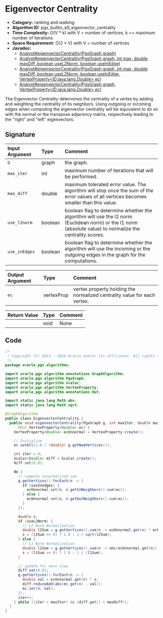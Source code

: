 # Eigenvector Centrality

- **Category:** ranking and walking
- **Algorithm ID:** pgx_builtin_k6_eigenvector_centrality
- **Time Complexity:** O(V * k) with V = number of vertices, k <= maximum number of iterations
- **Space Requirement:** O(2 * V) with V = number of vertices
- **Javadoc:**
  - [Analyst#eigenvectorCentrality(PgxGraph graph)](https://docs.oracle.com/en/database/oracle/property-graph/24.3/spgjv/oracle/pgx/api/Analyst.html#eigenvectorCentrality_oracle_pgx_api_PgxGraph_)
  - [Analyst#eigenvectorCentrality(PgxGraph graph, int max, double maxDiff, boolean useL2Norm, boolean useInEdge)](https://docs.oracle.com/en/database/oracle/property-graph/24.3/spgjv/oracle/pgx/api/Analyst.html#eigenvectorCentrality_oracle_pgx_api_PgxGraph_int_double_boolean_boolean_)
  - [Analyst#eigenvectorCentrality(PgxGraph graph, int max, double maxDiff, boolean useL2Norm, boolean useInEdge, VertexProperty<ID,java.lang.Double> ec)](https://docs.oracle.com/en/database/oracle/property-graph/24.3/spgjv/oracle/pgx/api/Analyst.html#eigenvectorCentrality_oracle_pgx_api_PgxGraph_int_double_boolean_boolean_oracle_pgx_api_VertexProperty_)
  - [Analyst#eigenvectorCentrality(PgxGraph graph, VertexProperty<ID,java.lang.Double> ec)](https://docs.oracle.com/en/database/oracle/property-graph/24.3/spgjv/oracle/pgx/api/Analyst.html#eigenvectorCentrality_oracle_pgx_api_PgxGraph_oracle_pgx_api_VertexProperty_)

The Eigenvector Centrality determines the centrality of a vertex by adding and weighting the centrality of its neighbors. Using outgoing or incoming edges when computing the eigenvector centrality will be equivalent to do so with the normal or the transpose adjacency matrix, respectively leading to the "right" and "left" eigenvectors.

## Signature

| Input Argument | Type | Comment |
| :--- | :--- | :--- |
| `G` | graph | the graph. |
| `max_iter` | int | maximum number of iterations that will be performed. |
| `max_diff` | double | maximum tolerated error value. The algorithm will stop once the sum of the error values of all vertices becomes smaller than this value. |
| `use_l2norm` | boolean | boolean flag to determine whether the algorithm will use the l2 norm (Euclidean norm) or the l1 norm (absolute value) to normalize the centrality scores. |
| `use_inEdges` | boolean | boolean flag to determine whether the algorithm will use the incoming or the outgoing edges in the graph for the computations. |

| Output Argument | Type | Comment |
| :--- | :--- | :--- |
| `ec` | vertexProp<double> | vertex property holding the normalized centrality value for each vertex. |

| Return Value | Type | Comment |
| :--- | :--- | :--- |
| | void | None |

## Code

```java
/*
 * Copyright (C) 2013 - 2024 Oracle and/or its affiliates. All rights reserved.
 */
package oracle.pgx.algorithms;

import oracle.pgx.algorithm.annotations.GraphAlgorithm;
import oracle.pgx.algorithm.PgxGraph;
import oracle.pgx.algorithm.Scalar;
import oracle.pgx.algorithm.VertexProperty;
import oracle.pgx.algorithm.annotations.Out;

import static java.lang.Math.abs;
import static java.lang.Math.sqrt;

@GraphAlgorithm
public class EigenvectorCentrality {
  public void eigenvectorCentrality(PgxGraph g, int maxIter, double maxDiff, boolean useL2Norm, boolean useInedges,
      @Out VertexProperty<Double> ec) {
    VertexProperty<Double> ecUnnormal = VertexProperty.create();

    // Initialize
    ec.setAll(1.0 / (double) g.getNumVertices());

    int iter = 0;
    Scalar<Double> diff = Scalar.create();
    diff.set(0.0);

    do {
      // compute unnormalized sum
      g.getVertices().forEach(n -> {
        if (useInedges) {
          ecUnnormal.set(n, n.getInNeighbors().sum(ec));
        } else {
          ecUnnormal.set(n, n.getOutNeighbors().sum(ec));
        }
      });

      double s;
      if (useL2Norm) {
        // L2 Norm Normalization
        double l2Sum = g.getVertices().sum(n -> ecUnnormal.get(n) * ecUnnormal.get(n));
        s = (l2Sum == 0) ? 1.0 : 1 / sqrt(l2Sum);
      } else {
        // L1 Norm Normalization
        double l1Sum = g.getVertices().sum(n -> abs(ecUnnormal.get(n)));
        s = (l1Sum == 0) ? 1.0 : 1 / (l1Sum);
      }

      // update for next step
      diff.set(0.0);
      g.getVertices().forEach(n -> {
        double val = ecUnnormal.get(n) * s;
        diff.reduceAdd(abs(ec.get(n) - val));
        ec.set(n, val);
      });
      iter++;
    } while ((iter < maxIter) && (diff.get() > maxDiff));
  }
}
```
